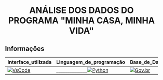 <h1 align="center"> ANÁLISE DOS DADOS DO PROGRAMA "MINHA CASA, MINHA VIDA" </h1> 

## Informações   
  
| Interface_utilizada | Linguagem_de_programação | Base_de_Dados |
|-----------------|-------------------|------------------|
| [![VsCode](https://img.shields.io/badge/VsCode-Interface-blue)](https://code.visualstudio.com/) | ______________[![Python](https://img.shields.io/badge/Python-3.11.7-blue)](https://www.python.org/)  | [![Gov.br](https://img.shields.io/badge/Base_de_Dados-Gov.br-blue)](https://dados.gov.br/dados/conjuntos-dados/dados-do-minha-casa-minha-vida) |






